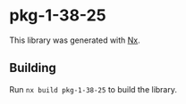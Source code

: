 # pkg-1-38-25

This library was generated with [Nx](https://nx.dev).

## Building

Run `nx build pkg-1-38-25` to build the library.
